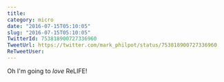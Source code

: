 ```yaml
---
title: 
category: micro
date: "2016-07-15T05:10:05"
slug: "2016-07-15T05:10:05"
TwitterId: 753818900727336960
TweetUrl: https://twitter.com/mark_philpot/status/753818900727336960
ReTweetUser: 
---
```


Oh I'm going to *love* ReLIFE!